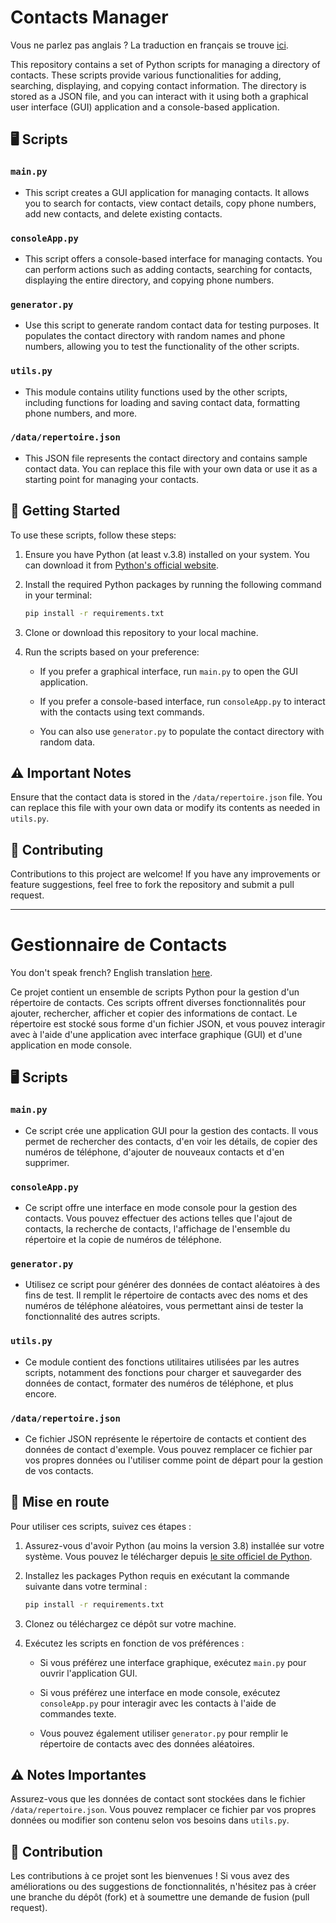 # Contacts Manager

Vous ne parlez pas anglais ? La traduction en français se trouve [ici](#système-de-gestion-de-contacts).

This repository contains a set of Python scripts for managing a directory of contacts. These scripts provide various functionalities for adding, searching, displaying, and copying contact information. The directory is stored as a JSON file, and you can interact with it using both a graphical user interface (GUI) application and a console-based application.

## 🖥️ Scripts

### `main.py`

- This script creates a GUI application for managing contacts. It allows you to search for contacts, view contact details, copy phone numbers, add new contacts, and delete existing contacts.

### `consoleApp.py`

- This script offers a console-based interface for managing contacts. You can perform actions such as adding contacts, searching for contacts, displaying the entire directory, and copying phone numbers.

### `generator.py`

- Use this script to generate random contact data for testing purposes. It populates the contact directory with random names and phone numbers, allowing you to test the functionality of the other scripts.

### `utils.py`

- This module contains utility functions used by the other scripts, including functions for loading and saving contact data, formatting phone numbers, and more.

### `/data/repertoire.json`

- This JSON file represents the contact directory and contains sample contact data. You can replace this file with your own data or use it as a starting point for managing your contacts.

## 🏁 Getting Started

To use these scripts, follow these steps:

1. Ensure you have Python (at least v.3.8) installed on your system. You can download it from [Python's official website](https://www.python.org/downloads/).

2. Install the required Python packages by running the following command in your terminal:

   ```bash
   pip install -r requirements.txt
   ```

3. Clone or download this repository to your local machine.

4. Run the scripts based on your preference:

   - If you prefer a graphical interface, run `main.py` to open the GUI application.

   - If you prefer a console-based interface, run `consoleApp.py` to interact with the contacts using text commands.

   - You can also use `generator.py` to populate the contact directory with random data.

## ⚠️ Important Notes

Ensure that the contact data is stored in the `/data/repertoire.json` file. You can replace this file with your own data or modify its contents as needed in `utils.py`.

## 🤝 Contributing

Contributions to this project are welcome! If you have any improvements or feature suggestions, feel free to fork the repository and submit a pull request.

---

# Gestionnaire de Contacts

You don't speak french? English translation [here](#contacts-management-system).

Ce projet contient un ensemble de scripts Python pour la gestion d'un répertoire de contacts. Ces scripts offrent diverses fonctionnalités pour ajouter, rechercher, afficher et copier des informations de contact. Le répertoire est stocké sous forme d'un fichier JSON, et vous pouvez interagir avec à l'aide d'une application avec interface graphique (GUI) et d'une application en mode console.

## 🖥️ Scripts

### `main.py`

- Ce script crée une application GUI pour la gestion des contacts. Il vous permet de rechercher des contacts, d'en voir les détails, de copier des numéros de téléphone, d'ajouter de nouveaux contacts et d'en supprimer.

### `consoleApp.py`

- Ce script offre une interface en mode console pour la gestion des contacts. Vous pouvez effectuer des actions telles que l'ajout de contacts, la recherche de contacts, l'affichage de l'ensemble du répertoire et la copie de numéros de téléphone.

### `generator.py`

- Utilisez ce script pour générer des données de contact aléatoires à des fins de test. Il remplit le répertoire de contacts avec des noms et des numéros de téléphone aléatoires, vous permettant ainsi de tester la fonctionnalité des autres scripts.

### `utils.py`

- Ce module contient des fonctions utilitaires utilisées par les autres scripts, notamment des fonctions pour charger et sauvegarder des données de contact, formater des numéros de téléphone, et plus encore.

### `/data/repertoire.json`

- Ce fichier JSON représente le répertoire de contacts et contient des données de contact d'exemple. Vous pouvez remplacer ce fichier par vos propres données ou l'utiliser comme point de départ pour la gestion de vos contacts.

## 🏁 Mise en route

Pour utiliser ces scripts, suivez ces étapes :

1. Assurez-vous d'avoir Python (au moins la version 3.8) installée sur votre système. Vous pouvez le télécharger depuis [le site officiel de Python](https://www.python.org/downloads/).

2. Installez les packages Python requis en exécutant la commande suivante dans votre terminal :

   ```bash
   pip install -r requirements.txt
   ```

3. Clonez ou téléchargez ce dépôt sur votre machine.

4. Exécutez les scripts en fonction de vos préférences :

   - Si vous préférez une interface graphique, exécutez `main.py` pour ouvrir l'application GUI.

   - Si vous préférez une interface en mode console, exécutez `consoleApp.py` pour interagir avec les contacts à l'aide de commandes texte.

   - Vous pouvez également utiliser `generator.py` pour remplir le répertoire de contacts avec des données aléatoires.

## ⚠️ Notes Importantes

Assurez-vous que les données de contact sont stockées dans le fichier `/data/repertoire.json`. Vous pouvez remplacer ce fichier par vos propres données ou modifier son contenu selon vos besoins dans `utils.py`.

## 🤝 Contribution

Les contributions à ce projet sont les bienvenues ! Si vous avez des améliorations ou des suggestions de fonctionnalités, n'hésitez pas à créer une branche du dépôt (fork) et à soumettre une demande de fusion (pull request).
